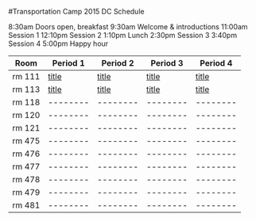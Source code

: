 #Transportation Camp 2015 DC Schedule

8:30am Doors open, breakfast
9:30am Welcome & introductions
11:00am Session 1
12:10pm Session 2
1:10pm Lunch
2:30pm Session 3
3:40pm Session 4
5:00pm Happy hour

|Room  |Period 1       |Period 2      |Period 3     |Period 4     |
|------|---------------|--------------|-------------|-------------|
|rm 111|[title](https://tcamp2015dc.hackpad.com/cWuAB2MfobV)|[title](https://tcamp2015dc.hackpad.com/hxZV1qi2buq)|[title](https://tcamp2015dc.hackpad.com/6Nofh5qdDEE)|[title](https://tcamp2015dc.hackpad.com/fmq9egGYo24)|
|rm 113|[title](https://tcamp2015dc.hackpad.com/TvBFPsUCY95)|[title](https://tcamp2015dc.hackpad.com/bzhU6NZLFUM)|[title](https://tcamp2015dc.hackpad.com/FayKDvc3DbH)|[title](https://tcamp2015dc.hackpad.com/AcPKomLHq4f)|
|rm 118|--------|--------|--------|--------|
|rm 120|--------|--------|--------|--------|
|rm 121|--------|--------|--------|--------|
|rm 475|--------|--------|--------|--------|
|rm 476|--------|--------|--------|--------|
|rm 477|--------|--------|--------|--------|
|rm 478|--------|--------|--------|--------|
|rm 479|--------|--------|--------|--------|
|rm 481|--------|--------|--------|--------| 
